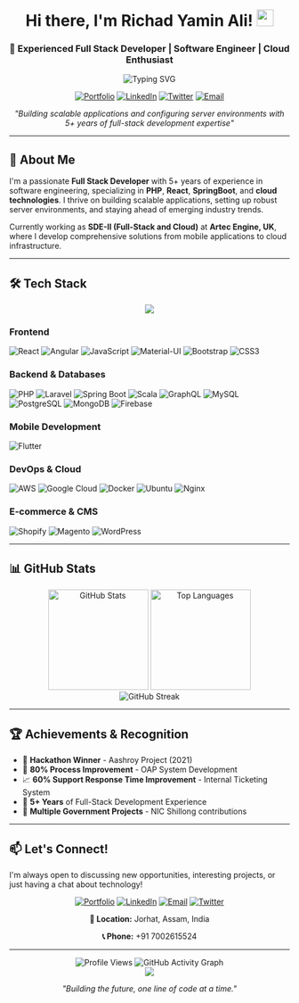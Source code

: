 <div align="center">
  
  # Hi there, I'm Richad Yamin Ali! <img src="https://raw.githubusercontent.com/MartinHeinz/MartinHeinz/master/wave.gif" width="30px" height="30px" />
  
  ### 🚀 Experienced Full Stack Developer | Software Engineer | Cloud Enthusiast
  
  <img src="https://readme-typing-svg.herokuapp.com?font=Fira+Code&size=22&duration=3000&pause=1000&color=F75C7E&center=true&vCenter=true&width=600&lines=Full+Stack+Developer+with+5%2B+years+experience;PHP+%7C+React+%7C+SpringBoot+%7C+Cloud+Expert;Building+scalable+applications+%26+server+environments;Always+learning+new+technologies!" alt="Typing SVG" />
  
  [![Portfolio](https://img.shields.io/badge/Portfolio-richadali.dev-blue?style=for-the-badge&logo=google-chrome&logoColor=white)](https://richadali.dev/)
  [![LinkedIn](https://img.shields.io/badge/LinkedIn-richadyaminali-0077B5?style=for-the-badge&logo=linkedin&logoColor=white)](https://www.linkedin.com/in/richadyaminali/)
  [![Twitter](https://img.shields.io/badge/Twitter-@eXion__18-1DA1F2?style=for-the-badge&logo=twitter&logoColor=white)](https://x.com/eXion_18)
  [![Email](https://img.shields.io/badge/Email-richadyaminali@gmail.com-D14836?style=for-the-badge&logo=gmail&logoColor=white)](mailto:richadyaminali@gmail.com)
  
  *"Building scalable applications and configuring server environments with 5+ years of full-stack development expertise"*
</div>

---

## 🎯 About Me

I'm a passionate **Full Stack Developer** with 5+ years of experience in software engineering, specializing in **PHP**, **React**, **SpringBoot**, and **cloud technologies**. I thrive on building scalable applications, setting up robust server environments, and staying ahead of emerging industry trends.

Currently working as **SDE-II (Full-Stack and Cloud)** at **Artec Engine, UK**, where I develop comprehensive solutions from mobile applications to cloud infrastructure.

---

## 🛠️ Tech Stack

<div align="center">
  <img src="https://skillicons.dev/icons?i=react,js,php,laravel,spring,angular,flutter,mysql,postgresql,mongodb,aws,gcp,docker,linux,nginx,git&perline=8" />
</div>

### Frontend

![React](https://img.shields.io/badge/React-20232A?style=for-the-badge&logo=react&logoColor=61DAFB)
![Angular](https://img.shields.io/badge/Angular-DD0031?style=for-the-badge&logo=angular&logoColor=white)
![JavaScript](https://img.shields.io/badge/JavaScript-F7DF1E?style=for-the-badge&logo=javascript&logoColor=black)
![Material-UI](https://img.shields.io/badge/Material--UI-0081CB?style=for-the-badge&logo=material-ui&logoColor=white)
![Bootstrap](https://img.shields.io/badge/Bootstrap-563D7C?style=for-the-badge&logo=bootstrap&logoColor=white)
![CSS3](https://img.shields.io/badge/CSS3-1572B6?style=for-the-badge&logo=css3&logoColor=white)

### Backend & Databases

![PHP](https://img.shields.io/badge/PHP-777BB4?style=for-the-badge&logo=php&logoColor=white)
![Laravel](https://img.shields.io/badge/Laravel-FF2D20?style=for-the-badge&logo=laravel&logoColor=white)
![Spring Boot](https://img.shields.io/badge/Spring_Boot-6DB33F?style=for-the-badge&logo=spring-boot&logoColor=white)
![Scala](https://img.shields.io/badge/Scala-DC322F?style=for-the-badge&logo=scala&logoColor=white)
![GraphQL](https://img.shields.io/badge/GraphQL-E10098?style=for-the-badge&logo=graphql&logoColor=white)
![MySQL](https://img.shields.io/badge/MySQL-4479A1?style=for-the-badge&logo=mysql&logoColor=white)
![PostgreSQL](https://img.shields.io/badge/PostgreSQL-336791?style=for-the-badge&logo=postgresql&logoColor=white)
![MongoDB](https://img.shields.io/badge/MongoDB-4EA94B?style=for-the-badge&logo=mongodb&logoColor=white)
![Firebase](https://img.shields.io/badge/Firebase-FFCA28?style=for-the-badge&logo=firebase&logoColor=black)

### Mobile Development

![Flutter](https://img.shields.io/badge/Flutter-02569B?style=for-the-badge&logo=flutter&logoColor=white)

### DevOps & Cloud

![AWS](https://img.shields.io/badge/AWS-232F3E?style=for-the-badge&logo=amazon-aws&logoColor=white)
![Google Cloud](https://img.shields.io/badge/Google_Cloud-4285F4?style=for-the-badge&logo=google-cloud&logoColor=white)
![Docker](https://img.shields.io/badge/Docker-2496ED?style=for-the-badge&logo=docker&logoColor=white)
![Ubuntu](https://img.shields.io/badge/Ubuntu-E95420?style=for-the-badge&logo=ubuntu&logoColor=white)
![Nginx](https://img.shields.io/badge/Nginx-009639?style=for-the-badge&logo=nginx&logoColor=white)

### E-commerce & CMS

![Shopify](https://img.shields.io/badge/Shopify-7AB55C?style=for-the-badge&logo=shopify&logoColor=white)
![Magento](https://img.shields.io/badge/Magento-FF6C37?style=for-the-badge&logo=magento&logoColor=white)
![WordPress](https://img.shields.io/badge/WordPress-21759B?style=for-the-badge&logo=wordpress&logoColor=white)

---

## 📊 GitHub Stats

<div align="center">
  <img height="180em" src="https://github-readme-stats.vercel.app/api?username=richadali&show_icons=true&theme=radical&hide_border=true&count_private=true&include_all_commits=true" alt="GitHub Stats" />
  <img height="180em" src="https://github-readme-stats.vercel.app/api/top-langs/?username=richadali&layout=compact&theme=radical&hide_border=true&langs_count=8" alt="Top Languages" />
</div>

<div align="center">
  <img src="https://github-readme-streak-stats.herokuapp.com/?user=richadali&theme=radical&hide_border=true" alt="GitHub Streak" />
</div>

---

## 🏆 Achievements & Recognition

- 🥇 **Hackathon Winner** - Aashroy Project (2021)
- 🎯 **80% Process Improvement** - OAP System Development
- 📈 **60% Support Response Time Improvement** - Internal Ticketing System
- 🌟 **5+ Years** of Full-Stack Development Experience
- 🔧 **Multiple Government Projects** - NIC Shillong contributions

---

## 📫 Let's Connect!

I'm always open to discussing new opportunities, interesting projects, or just having a chat about technology!

<div align="center">
  
  [![Portfolio](https://img.shields.io/badge/🌐_Portfolio-Visit_richadali.dev-blue?style=for-the-badge)](https://richadali.dev/)
  [![LinkedIn](https://img.shields.io/badge/💼_LinkedIn-Connect_with_me-0077B5?style=for-the-badge)](https://www.linkedin.com/in/richadyaminali/)
  [![Email](https://img.shields.io/badge/📧_Email-richadyaminali@gmail.com-D14836?style=for-the-badge)](mailto:richadyaminali@gmail.com)
  [![Twitter](https://img.shields.io/badge/🐦_Twitter-@eXion__18-1DA1F2?style=for-the-badge)](https://x.com/eXion_18)
  
  **📍 Location:** Jorhat, Assam, India
  
  **📞 Phone:** +91 7002615524
  
</div>

---

<div align="center">
  <img src="https://komarev.com/ghpvc/?username=richadali&color=blueviolet&style=for-the-badge" alt="Profile Views" />
  
  <img src="https://github-readme-activity-graph.vercel.app/graph?username=richadali&bg_color=0d1117&color=ffffff&line=00b4d8&point=ffffff&area=true&hide_border=true" alt="GitHub Activity Graph" />
  
  <div align="center">
    <img src="https://capsule-render.vercel.app/api?type=waving&color=gradient&height=60&section=footer"/>
  </div>
  
  *"Building the future, one line of code at a time."*
</div>
